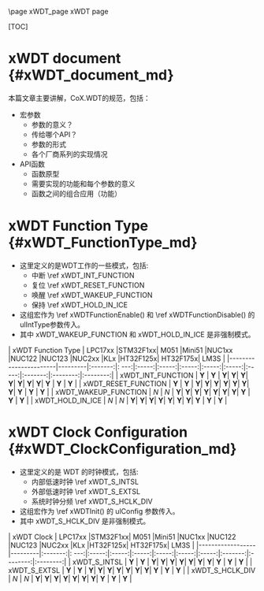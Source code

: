 \page xWDT_page xWDT page 

[TOC]


xWDT document  {#xWDT_document_md}
======
本篇文章主要讲解，CoX.WDT的规范，包括：
- 宏参数
    - 参数的意义？
    - 传给哪个API？
    - 参数的形式
    - 各个厂商系列的实现情况
- API函数
    - 函数原型
    - 需要实现的功能和每个参数的意义
    - 函数之间的组合应用（功能）
 

xWDT Function Type   {#xWDT_FunctionType_md}
================
- 这里定义的是WDT工作的一些模式，包括:
    - 中断 \ref xWDT_INT_FUNCTION
    - 复位 \ref xWDT_RESET_FUNCTION
    - 唤醒 \ref xWDT_WAKEUP_FUNCTION
    - 保持 \ref xWDT_HOLD_IN_ICE
- 这组宏作为 \ref xWDTFunctionEnable() 和 \ref xWDTFunctionDisable() 的ulIntType参数传入。
- 其中 xWDT_WAKEUP_FUNCTION 和 xWDT_HOLD_IN_ICE 是非强制模式。

|  xWDT Function Type   | LPC17xx |STM32F1xx| M051 |Mini51 |NUC1xx |NUC122 |NUC123 |NUC2xx |KLx    |HT32F125x| HT32F175x| LM3S     |
|-----------------------|---------|:-------:|: ---:|:-----:|:-----:|:-----:|:-----:|:-----:|:-----:|:-------:|:--------:|:--------:|
|  xWDT_INT_FUNCTION    |  **Y**  |  **Y**  | **Y**|  **Y**|  **Y**|  **Y**|  **Y**|  **Y**|  **Y**|  **Y**  |  **Y**   |  **Y**   |
|  xWDT_RESET_FUNCTION  |  **Y**  |  **Y**  | **Y**|  **Y**|  **Y**|  **Y**|  **Y**|  **Y**|  **Y**|  **Y**  |  **Y**   |  **Y**   |
|  xWDT_WAKEUP_FUNCTION |   *N*   |   *N*   | **Y**|  **Y**|  **Y**|  **Y**|  **Y**|  **Y**|  **Y**|  **Y**  |  **Y**   |  **Y**   |
|  xWDT_HOLD_IN_ICE     |   *N*   |   *N*   | **Y**|  **Y**|  **Y**|  **Y**|  **Y**|  **Y**|  **Y**|  **Y**  |  **Y**   |  **Y**   |

xWDT Clock Configuration   {#xWDT_ClockConfiguration_md}
================
- 这里定义的是 WDT 的时钟模式，包括:
    - 内部低速时钟 \ref xWDT_S_INTSL
    - 外部低速时钟 \ref xWDT_S_EXTSL
    - 系统时钟分频 \ref xWDT_S_HCLK_DIV
- 这组宏作为 \ref xWDTInit() 的 ulConfig 参数传入。
- 其中 xWDT_S_HCLK_DIV 是非强制模式。

|  xWDT Clock      | LPC17xx |STM32F1xx| M051 |Mini51 |NUC1xx |NUC122 |NUC123 |NUC2xx |KLx    |HT32F125x| HT32F175x| LM3S     |
|------------------|---------|:-------:|: ---:|:-----:|:-----:|:-----:|:-----:|:-----:|:-----:|:-------:|:--------:|:--------:|
|  xWDT_S_INTSL    |  **Y**  |  **Y**  | **Y**|  **Y**|  **Y**|  **Y**|  **Y**|  **Y**|  **Y**|  **Y**  |  **Y**   |  **Y**   |
|  xWDT_S_EXTSL    |  **Y**  |  **Y**  | **Y**|  **Y**|  **Y**|  **Y**|  **Y**|  **Y**|  **Y**|  **Y**  |  **Y**   |  **Y**   |
|  xWDT_S_HCLK_DIV |   *N*   |   *N*   | **Y**|  **Y**|  **Y**|  **Y**|  **Y**|  **Y**|  **Y**|  **Y**  |  **Y**   |  **Y**   |

